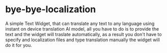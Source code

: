 # bye-bye-localization
 A simple Text Widget, that can translate any text to any language using instant on device translation AI model, all you have to do is to provide the text and the widget will traslate automatically, as a result you don't have to specify and localization files and type translation manually the widget will do it for you.
